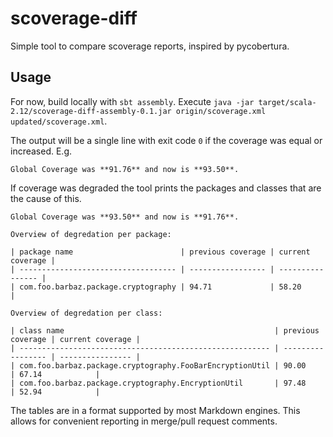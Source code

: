 # scoverage-diff

Simple tool to compare scoverage reports, inspired by pycobertura.

## Usage

For now, build locally with `sbt assembly`. Execute `java -jar target/scala-2.12/scoverage-diff-assembly-0.1.jar origin/scoverage.xml updated/scoverage.xml`.

The output will be a single line with exit code `0` if the coverage was equal or increased. E.g.

```
Global Coverage was **91.76** and now is **93.50**.
```

If coverage was degraded the tool prints the packages and classes that are the cause of this.

```
Global Coverage was **93.50** and now is **91.76**.

Overview of degredation per package:

| package name                        | previous coverage | current coverage |
| ----------------------------------- | ----------------- | ---------------- |
| com.foo.barbaz.package.cryptography | 94.71             | 58.20            |

Overview of degredation per class:

| class name                                               | previous coverage | current coverage |
| -------------------------------------------------------- | ----------------- | ---------------- |
| com.foo.barbaz.package.cryptography.FooBarEncryptionUtil | 90.00             | 67.14            |
| com.foo.barbaz.package.cryptography.EncryptionUtil       | 97.48             | 52.94            |
```

The tables are in a format supported by most Markdown engines. This allows for convenient reporting in merge/pull request comments.